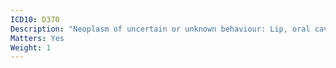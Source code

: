 ```yaml
---
ICD10: D370
Description: "Neoplasm of uncertain or unknown behaviour: Lip, oral cavity and pharynx"
Matters: Yes
Weight: 1
---
```


